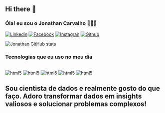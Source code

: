 ## Hi there 👋



### Óla! eu sou o Jonathan Carvalho 🙋🏻‍♂️

[![Linkedin](https://img.shields.io/badge/LinkedIn-0077B5?style=for-the-badge&logo=linkedin&logoColor=white)](https://www.linkedin.com/in/jonathan-carvalho-09721b319/)
[![Facebook](https://img.shields.io/badge/Facebook-1877F2?style=for-the-badge&logo=facebook&logoColor=white
)](https://web.facebook.com/profile.php?id=61559707002093)
[![Instagran](https://img.shields.io/badge/Instagram-E4405F?style=for-the-badge&logo=instagram&logoColor=white)](https://www.instagram.com/jhon.atancarvalho2589/)
[![Github](https://img.shields.io/badge/GitHub-100000?style=for-the-badge&logo=github&logoColor=white)](https://github.com/jonat2589)


![Jonathan GitHub stats](https://github-readme-stats.vercel.app/api?username=jonat2589&show_icons=true&theme=dracula)

### Tecnologias que eu uso no meu dia


<div style="display: inlene_block"><br/>
    <img align="cnter" alt="html5"src="https://img.shields.io/badge/Python-3776AB?style=for-the-badge&logo=python&logoColor=white"/>
    <img align="cnter" alt="html5"src="https://img.shields.io/badge/Visual_Studio_Code-0078D4?style=for-the-badge&logo=visual%20studio%20code&logoColor=white"/>
    <img align="cnter" alt="html5"src="https://img.shields.io/badge/Windows-0078D6?style=for-the-badge&logo=windows&logoColor=white"/>
    <img align="cnter" alt="html5"src="https://img.shields.io/badge/Microsoft_Excel-217346?style=for-the-badge&logo=microsoft-excel&logoColor=white"/>
    <img align="cnter" alt="html5"src="https://img.shields.io/badge/Microsoft_Word-2B579A?style=for-the-badge&logo=microsoft-word&logoColor=white"/>
    

</div>

## Sou cientista de dados e realmente gosto do que faço. Adoro transformar dados em insights valiosos e solucionar problemas complexos!
